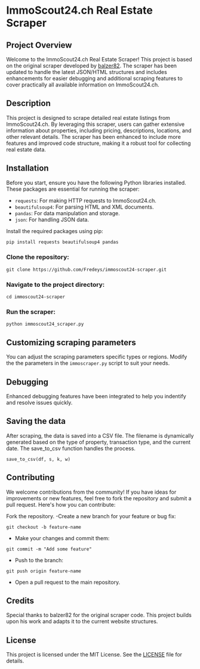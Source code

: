 # ImmoScout24.ch Real Estate Scraper

## Project Overview

Welcome to the ImmoScout24.ch Real Estate Scraper! This project is based on the original scraper developed by [balzer82](https://github.com/balzer82/immoscraper). The scraper has been updated to handle the latest JSON/HTML structures and includes enhancements for easier debugging and additional scraping features to cover practically all available information on ImmoScout24.ch.

## Description

This project is designed to scrape detailed real estate listings from ImmoScout24.ch. By leveraging this scraper, users can gather extensive information about properties, including pricing, descriptions, locations, and other relevant details. The scraper has been enhanced to include more features and improved code structure, making it a robust tool for collecting real estate data.

## Installation

Before you start, ensure you have the following Python libraries installed. These packages are essential for running the scraper:

- `requests`: For making HTTP requests to ImmoScout24.ch.
- `beautifulsoup4`: For parsing HTML and XML documents.
- `pandas`: For data manipulation and storage.
- `json`: For handling JSON data.

Install the required packages using pip:

```bash
pip install requests beautifulsoup4 pandas
```

### Clone the repository:
```
git clone https://github.com/Fredeys/immoscout24-scraper.git
```
### Navigate to the project directory:
```
cd immoscout24-scraper
```
### Run the scraper:
```
python immoscout24_scraper.py
```

## Customizing scraping parameters
You can adjust the scraping parameters specific types or regions. Modify the the parameters in the `immoscraper.py` script to suit your needs.

## Debugging
Enhanced debugging features have been integrated to help you indentify and resolve issues quickly.

## Saving the data
After scraping, the data is saved into a CSV file. The filename is dynamically generated based on the type of property, transaction type, and the current date. The save_to_csv function handles the process.
```
save_to_csv(df, s, k, w)
```

## Contributing
We welcome contributions from the community! If you have ideas for improvements or new features, feel free to fork the repository and submit a pull request. Here's how you can contribute:

Fork the repository.
-Create a new branch for your feature or bug fix:
```
git checkout -b feature-name
```
- Make your changes and commit them:
```
git commit -m "Add some feature"
```
- Push to the branch:
```
git push origin feature-name
```
- Open a pull request to the main repository.

## Credits
Special thanks to balzer82 for the original scraper code. This project builds upon his work and adapts it to the current website structures.

## License
This project is licensed under the MIT License. See the [LICENSE](LICENSE.md) file for details.

